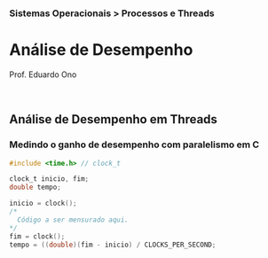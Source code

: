 ### Sistemas Operacionais > Processos e Threads

# Análise de Desempenho

Prof. Eduardo Ono

<br>

## Análise de Desempenho em Threads

### Medindo o ganho de desempenho com paralelismo em C

```c
#include <time.h> // clock_t

clock_t inicio, fim;
double tempo;

inicio = clock();
/*
  Código a ser mensurado aqui.
*/
fim = clock();
tempo = ((double)(fim - inicio) / CLOCKS_PER_SECOND;
```

<br>
